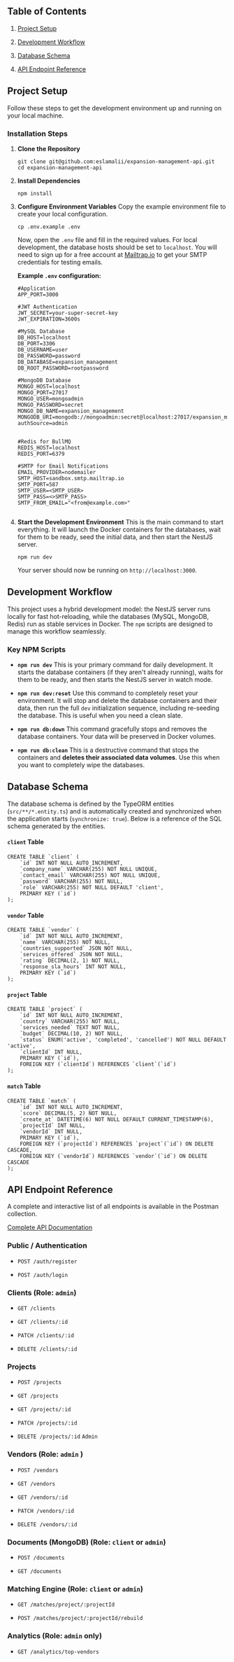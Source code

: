 ## Table of Contents

1.  [Project Setup](https://www.google.com/search?q=%23project-setup 'null')

2.  [Development Workflow](https://www.google.com/search?q=%23development-workflow 'null')

3.  [Database Schema](https://www.google.com/search?q=%23database-schema 'null')

4.  [API Endpoint Reference](https://www.google.com/search?q=%23api-endpoint-reference 'null')

## Project Setup

Follow these steps to get the development environment up and running on your local machine.

### Installation Steps

1.  **Clone the Repository**

    ```
    git clone git@github.com:eslamalii/expansion-management-api.git
    cd expansion-management-api

    ```

2.  **Install Dependencies**

    ```
    npm install

    ```

3.  **Configure Environment Variables** Copy the example environment file to create your local configuration.

    ```
    cp .env.example .env

    ```

    Now, open the `.env` file and fill in the required values. For local development, the database hosts should be set to `localhost`. You will need to sign up for a free account at [Mailtrap.io](https://mailtrap.io 'null') to get your SMTP credentials for testing emails.

    **Example `.env` configuration:**

    ```
    #Application
    APP_PORT=3000

    #JWT Authentication
    JWT_SECRET=your-super-secret-key
    JWT_EXPIRATION=3600s

    #MySQL Database
    DB_HOST=localhost
    DB_PORT=3306
    DB_USERNAME=user
    DB_PASSWORD=password
    DB_DATABASE=expansion_management
    DB_ROOT_PASSWORD=rootpassword

    #MongoDB Database
    MONGO_HOST=localhost
    MONGO_PORT=27017
    MONGO_USER=mongoadmin
    MONGO_PASSWORD=secret
    MONGO_DB_NAME=expansion_management
    MONGODB_URI=mongodb://mongoadmin:secret@localhost:27017/expansion_management?authSource=admin


    #Redis for BullMQ
    REDIS_HOST=localhost
    REDIS_PORT=6379

    #SMTP for Email Notifications
    EMAIL_PROVIDER=nodemailer
    SMTP_HOST=sandbox.smtp.mailtrap.io
    SMTP_PORT=587
    SMTP_USER=<SMTP_USER>
    SMTP_PASS=<>SMTP_PASS>
    SMTP_FROM_EMAIL="<from@example.com>"


    ```

4.  **Start the Development Environment** This is the main command to start everything. It will launch the Docker containers for the databases, wait for them to be ready, seed the initial data, and then start the NestJS server.

    ```
    npm run dev

    ```

    Your server should now be running on `http://localhost:3000`.

## Development Workflow

This project uses a hybrid development model: the NestJS server runs locally for fast hot-reloading, while the databases (MySQL, MongoDB, Redis) run as stable services in Docker. The `npm` scripts are designed to manage this workflow seamlessly.

### Key NPM Scripts

- **`npm run dev`** This is your primary command for daily development. It starts the database containers (if they aren't already running), waits for them to be ready, and then starts the NestJS server in watch mode.

- **`npm run dev:reset`** Use this command to completely reset your environment. It will stop and delete the database containers and their data, then run the full `dev` initialization sequence, including re-seeding the database. This is useful when you need a clean slate.

- **`npm run db:down`** This command gracefully stops and removes the database containers. Your data will be preserved in Docker volumes.

- **`npm run db:clean`** This is a destructive command that stops the containers and **deletes their associated data volumes**. Use this when you want to completely wipe the databases.

## Database Schema

The database schema is defined by the TypeORM entities (`src/**/*.entity.ts`) and is automatically created and synchronized when the application starts (`synchronize: true`). Below is a reference of the SQL schema generated by the entities.

#### `client` Table

```
CREATE TABLE `client` (
    `id` INT NOT NULL AUTO_INCREMENT,
    `company_name` VARCHAR(255) NOT NULL UNIQUE,
    `contact_email` VARCHAR(255) NOT NULL UNIQUE,
    `password` VARCHAR(255) NOT NULL,
    `role` VARCHAR(255) NOT NULL DEFAULT 'client',
    PRIMARY KEY (`id`)
);

```

#### `vendor` Table

```
CREATE TABLE `vendor` (
    `id` INT NOT NULL AUTO_INCREMENT,
    `name` VARCHAR(255) NOT NULL,
    `countries_supported` JSON NOT NULL,
    `services_offered` JSON NOT NULL,
    `rating` DECIMAL(2, 1) NOT NULL,
    `response_sla_hours` INT NOT NULL,
    PRIMARY KEY (`id`)
);

```

#### `project` Table

```
CREATE TABLE `project` (
    `id` INT NOT NULL AUTO_INCREMENT,
    `country` VARCHAR(255) NOT NULL,
    `services_needed` TEXT NOT NULL,
    `budget` DECIMAL(10, 2) NOT NULL,
    `status` ENUM('active', 'completed', 'cancelled') NOT NULL DEFAULT 'active',
    `clientId` INT NULL,
    PRIMARY KEY (`id`),
    FOREIGN KEY (`clientId`) REFERENCES `client`(`id`)
);

```

#### `match` Table

```
CREATE TABLE `match` (
    `id` INT NOT NULL AUTO_INCREMENT,
    `score` DECIMAL(5, 2) NOT NULL,
    `create_at` DATETIME(6) NOT NULL DEFAULT CURRENT_TIMESTAMP(6),
    `projectId` INT NULL,
    `vendorId` INT NULL,
    PRIMARY KEY (`id`),
    FOREIGN KEY (`projectId`) REFERENCES `project`(`id`) ON DELETE CASCADE,
    FOREIGN KEY (`vendorId`) REFERENCES `vendor`(`id`) ON DELETE CASCADE
);

```

## API Endpoint Reference

A complete and interactive list of all endpoints is available in the Postman collection.

[Complete API Documentation](https://documenter.getpostman.com/view/48052721/2sB3HhthtL)

### Public / Authentication

- `POST /auth/register`

- `POST /auth/login`

### Clients (Role: `admin`)

- `GET /clients`

- `GET /clients/:id`

- `PATCH /clients/:id`

- `DELETE /clients/:id`

### Projects

- `POST /projects`

- `GET /projects`

- `GET /projects/:id`

- `PATCH /projects/:id`

- `DELETE /projects/:id` `Admin`

### Vendors (Role: `admin` )

- `POST /vendors`

- `GET /vendors`

- `GET /vendors/:id`

- `PATCH /vendors/:id`

- `DELETE /vendors/:id`

### Documents (MongoDB) (Role: `client` or `admin`)

- `POST /documents`

- `GET /documents`

### Matching Engine (Role: `client` or `admin`)

- `GET /matches/project/:projectId`

- `POST /matches/project/:projectId/rebuild`

### Analytics (Role: `admin` only)

- `GET /analytics/top-vendors`

